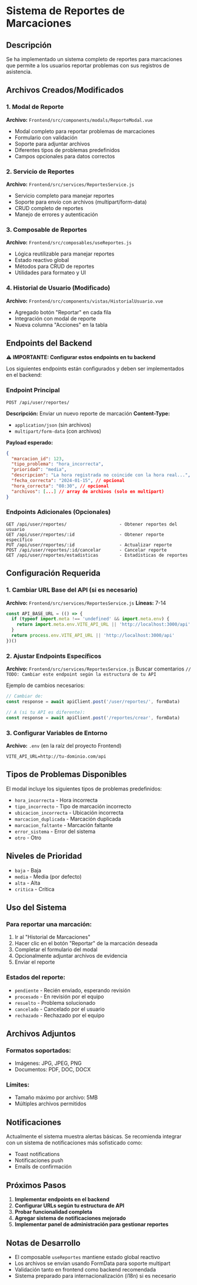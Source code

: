 # Sistema de Reportes de Marcaciones

## Descripción
Se ha implementado un sistema completo de reportes para marcaciones que permite a los usuarios reportar problemas con sus registros de asistencia.

## Archivos Creados/Modificados

### 1. Modal de Reporte
**Archivo:** `Frontend/src/components/modals/ReporteModal.vue`
- Modal completo para reportar problemas de marcaciones
- Formulario con validación
- Soporte para adjuntar archivos
- Diferentes tipos de problemas predefinidos
- Campos opcionales para datos correctos

### 2. Servicio de Reportes
**Archivo:** `Frontend/src/services/ReportesService.js`
- Servicio completo para manejar reportes
- Soporte para envío con archivos (multipart/form-data)
- CRUD completo de reportes
- Manejo de errores y autenticación

### 3. Composable de Reportes
**Archivo:** `Frontend/src/composables/useReportes.js`
- Lógica reutilizable para manejar reportes
- Estado reactivo global
- Métodos para CRUD de reportes
- Utilidades para formateo y UI

### 4. Historial de Usuario (Modificado)
**Archivo:** `Frontend/src/components/vistas/HistorialUsuario.vue`
- Agregado botón "Reportar" en cada fila
- Integración con modal de reporte
- Nueva columna "Acciones" en la tabla

## Endpoints del Backend

⚠️ **IMPORTANTE: Configurar estos endpoints en tu backend**

Los siguientes endpoints están configurados y deben ser implementados en el backend:

### Endpoint Principal
```
POST /api/user/reportes/
```
**Descripción:** Enviar un nuevo reporte de marcación
**Content-Type:** 
- `application/json` (sin archivos)
- `multipart/form-data` (con archivos)

**Payload esperado:**
```json
{
  "marcacion_id": 123,
  "tipo_problema": "hora_incorrecta",
  "prioridad": "media",
  "descripcion": "La hora registrada no coincide con la hora real...",
  "fecha_correcta": "2024-01-15", // opcional
  "hora_correcta": "08:30", // opcional
  "archivos": [...] // array de archivos (solo en multipart)
}
```

### Endpoints Adicionales (Opcionales)
```
GET /api/user/reportes/                    - Obtener reportes del usuario
GET /api/user/reportes/:id                 - Obtener reporte específico
PUT /api/user/reportes/:id                 - Actualizar reporte
POST /api/user/reportes/:id/cancelar       - Cancelar reporte
GET /api/user/reportes/estadisticas        - Estadísticas de reportes
```

## Configuración Requerida

### 1. Cambiar URL Base del API (si es necesario)
**Archivo:** `Frontend/src/services/ReportesService.js`
**Líneas:** 7-14
```javascript
const API_BASE_URL = (() => {
  if (typeof import.meta !== 'undefined' && import.meta.env) {
    return import.meta.env.VITE_API_URL || 'http://localhost:3000/api'
  }
  return process.env.VITE_API_URL || 'http://localhost:3000/api'
})()
```

### 2. Ajustar Endpoints Específicos
**Archivo:** `Frontend/src/services/ReportesService.js`
Buscar comentarios `// TODO: Cambiar este endpoint según la estructura de tu API`

Ejemplo de cambios necesarios:
```javascript
// Cambiar de:
const response = await apiClient.post('/user/reportes/', formData)

// A (si tu API es diferente):
const response = await apiClient.post('/reportes/crear', formData)
```

### 3. Configurar Variables de Entorno
**Archivo:** `.env` (en la raíz del proyecto Frontend)
```
VITE_API_URL=http://tu-dominio.com/api
```

## Tipos de Problemas Disponibles

El modal incluye los siguientes tipos de problemas predefinidos:
- `hora_incorrecta` - Hora incorrecta
- `tipo_incorrecto` - Tipo de marcación incorrecto
- `ubicacion_incorrecta` - Ubicación incorrecta
- `marcacion_duplicada` - Marcación duplicada
- `marcacion_faltante` - Marcación faltante
- `error_sistema` - Error del sistema
- `otro` - Otro

## Niveles de Prioridad
- `baja` - Baja
- `media` - Media (por defecto)
- `alta` - Alta
- `critica` - Crítica

## Uso del Sistema

### Para reportar una marcación:
1. Ir al "Historial de Marcaciones"
2. Hacer clic en el botón "Reportar" de la marcación deseada
3. Completar el formulario del modal
4. Opcionalmente adjuntar archivos de evidencia
5. Enviar el reporte

### Estados del reporte:
- `pendiente` - Recién enviado, esperando revisión
- `procesado` - En revisión por el equipo
- `resuelto` - Problema solucionado
- `cancelado` - Cancelado por el usuario
- `rechazado` - Rechazado por el equipo

## Archivos Adjuntos

### Formatos soportados:
- Imágenes: JPG, JPEG, PNG
- Documentos: PDF, DOC, DOCX

### Límites:
- Tamaño máximo por archivo: 5MB
- Múltiples archivos permitidos

## Notificaciones

Actualmente el sistema muestra alertas básicas. Se recomienda integrar con un sistema de notificaciones más sofisticado como:
- Toast notifications
- Notificaciones push
- Emails de confirmación

## Próximos Pasos

1. **Implementar endpoints en el backend**
2. **Configurar URLs según tu estructura de API**
3. **Probar funcionalidad completa**
4. **Agregar sistema de notificaciones mejorado**
5. **Implementar panel de administración para gestionar reportes**

## Notas de Desarrollo

- El composable `useReportes` mantiene estado global reactivo
- Los archivos se envían usando FormData para soporte multipart
- Validación tanto en frontend como backend recomendada
- Sistema preparado para internacionalización (i18n) si es necesario
